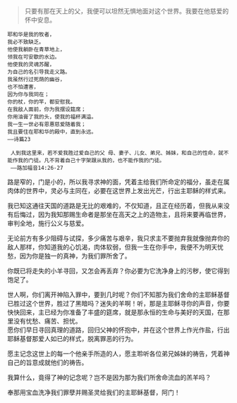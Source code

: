 [TITLE]: 你的杖你的竿都安慰我
[TAGS]: 以主之名

> 只要有那在天上的父，我便可以坦然无惧地面对这个世界。我要在他慈爱的怀中安息。

```
耶和华是我的牧者，  
我必不致缺乏。  
他使我躺卧在青草地上，  
领我在可安歇的水边。  
他使我的灵魂苏醒，  
为自己的名引导我走义路。  
我虽然行过死荫的幽谷，  
也不怕遭害，  
因为你与我同在；  
你的杖，你的竿，都安慰我。  
在我敌人面前，你为我摆设筵席；  
你用油膏了我的头，使我的福杯满溢。  
我一生一世必有恩惠慈爱随着我；  
我且要住在耶和华的殿中，直到永远。  
——诗篇23
```

```
 人到我这里来，若不爱我胜过爱自己的父 母、妻子、儿女、弟兄、姊妹，和自己的性命，就不能作我的门徒。凡不背着自己十字架跟从我的，也不能作我的门徒。
 ——路加福音14:26-27
 ```
 
路是窄的，门是小的，所以我寻求神的面，凭着主给我们所命定的福分，虽走在属肉体的世界中，灵必与主同在，必要在这世界上发出光芒，行出主耶稣的样式来。

我已知这通往天国的道路是无比的艰难的，不仅知道，且正在经历着，但我从来没有后悔过，因为我知那赐生命者是那坐在高天之上的造物主，且将来要再临世界，审判全地，施行公义与慈爱。

无论前方有多少阻碍与试探，多少痛苦与艰辛，我只求主不要抛弃我就像抛弃你的敌人那样，你知道我的心饥渴，肉体软弱，但我一生在你手中，我便不为明天忧愁，因为你是独一的真神，为我们罪所舍了。

你既已将走失的小羊寻回，又怎会再丢弃？你必要为它洗净身上的污秽，使它得到饱足了。

世人啊，你们离开神陷入罪中，要到几时呢？你们不知那为我们舍命的主耶稣基督已胜过这个世界，胜过了黑暗吗？迷失的羊啊！听，那是主耶稣寻你的声音，你要快快回来，主已经为你准备了丰盛的筵席，就是那永恒的生命与美好的天国，在那里没有忧愁、痛苦、担忧。  
愿你们早日寻回真理的道路，回归父神的怀抱中，并在这个世界上作光作盐，行出耶稣基督那爱人如已的样式，脱离罪恶的行为。

愿主记念这世上的每一个他亲手所造的人，愿主聆听各位弟兄姊妹的祷告，凭着神自己的旨意成就他们的祷告。

我算什么，竟得了神的记念呢？岂不是因为那为我们所舍命流血的羔羊吗？

奉那用宝血洗净我们罪孽并赐圣灵给我们的主耶稣基督，阿门！
